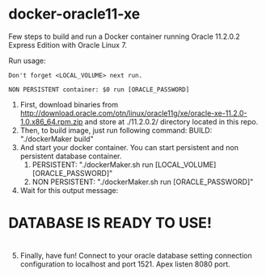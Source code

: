 # docker-oracle11-xe
Few steps to build and run a Docker container running Oracle 11.2.0.2 Express Edition with Oracle Linux 7.


Run usage: 
    
    Don't forget <LOCAL_VOLUME> next run.

    NON PERSISTENT container: $0 run [ORACLE_PASSWORD]


1. First, download binaries from http://download.oracle.com/otn/linux/oracle11g/xe/oracle-xe-11.2.0-1.0.x86_64.rpm.zip and store at ./11.2.0.2/ directory located in this repo.
2. Then, to build image, just run following command:
    BUILD: "./dockerMaker build"
3. And start your docker container. You can start persistent and non persistent database container.
    1. PERSISTENT: "./dockerMaker.sh run [LOCAL_VOLUME] [ORACLE_PASSWORD]"
    2. NON PERSISTENT: "./dockerMaker.sh run [ORACLE_PASSWORD]"
4. Wait for this output message:
#    #########################
#    DATABASE IS READY TO USE!
#    #########################
5. Finally, have fun! Connect to your oracle database setting connection configuration to localhost and port 1521. Apex listen 8080 port.
